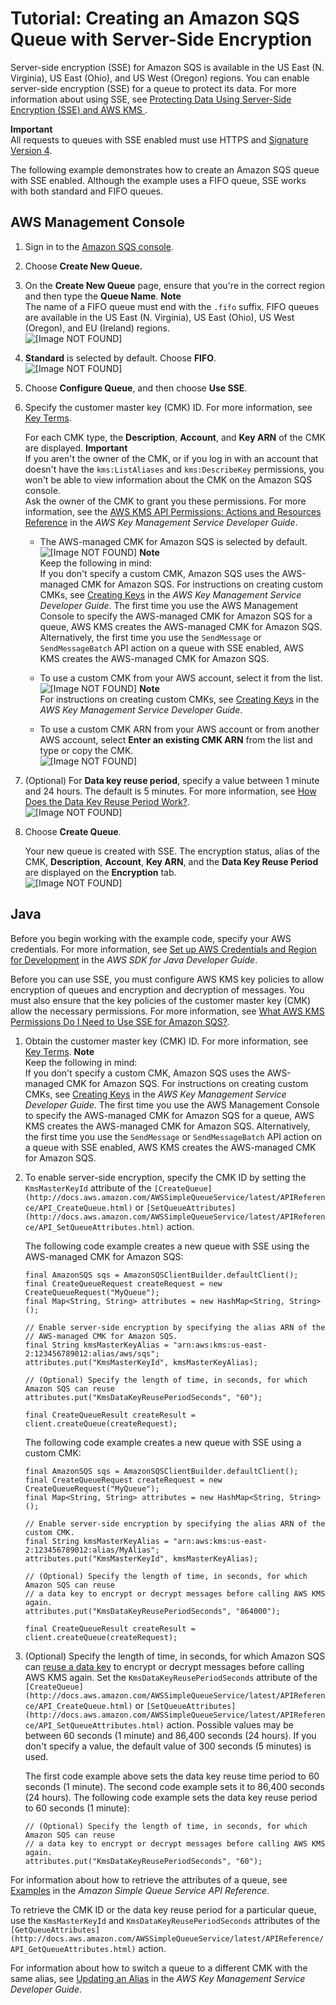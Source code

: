 # Tutorial: Creating an Amazon SQS Queue with Server\-Side Encryption<a name="sqs-create-queue-sse"></a>

Server\-side encryption \(SSE\) for Amazon SQS is available in the US East \(N\. Virginia\), US East \(Ohio\), and US West \(Oregon\) regions\. You can enable server\-side encryption \(SSE\) for a queue to protect its data\. For more information about using SSE, see [Protecting Data Using Server\-Side Encryption \(SSE\) and AWS KMS ](sqs-server-side-encryption.md)\.

**Important**  
All requests to queues with SSE enabled must use HTTPS and [Signature Version 4](http://docs.aws.amazon.com/general/latest/gr/signature-version-4.html)\.

The following example demonstrates how to create an Amazon SQS queue with SSE enabled\. Although the example uses a FIFO queue, SSE works with both standard and FIFO queues\.

## AWS Management Console<a name="sqs-create-queue-sse-console"></a>

1. Sign in to the [Amazon SQS console](https://console.aws.amazon.com/sqs/)\.

1. Choose **Create New Queue\.**

1. On the **Create New Queue** page, ensure that you're in the correct region and then type the **Queue Name**\.
**Note**  
The name of a FIFO queue must end with the `.fifo` suffix\. FIFO queues are available in the US East \(N\. Virginia\), US East \(Ohio\), US West \(Oregon\), and EU \(Ireland\) regions\.  
![\[Image NOT FOUND\]](http://docs.aws.amazon.com/AWSSimpleQueueService/latest/SQSDeveloperGuide/images/sqs-tutorials-creating-queue-queue-name.png)

1. **Standard** is selected by default\. Choose **FIFO**\.  
![\[Image NOT FOUND\]](http://docs.aws.amazon.com/AWSSimpleQueueService/latest/SQSDeveloperGuide/images/sqs-tutorials-creating-queue-queue-type-descriptions.png)

1. Choose **Configure Queue**, and then choose **Use SSE**\.

1. Specify the customer master key \(CMK\) ID\. For more information, see [Key Terms](sqs-server-side-encryption.md#sqs-sse-key-terms)\. 

   For each CMK type, the **Description**, **Account**, and **Key ARN** of the CMK are displayed\.
**Important**  
If you aren't the owner of the CMK, or if you log in with an account that doesn't have the `kms:ListAliases` and `kms:DescribeKey` permissions, you won't be able to view information about the CMK on the Amazon SQS console\.  
Ask the owner of the CMK to grant you these permissions\. For more information, see the [AWS KMS API Permissions: Actions and Resources Reference](http://docs.aws.amazon.com/kms/latest/developerguide/kms-api-permissions-reference.html) in the *AWS Key Management Service Developer Guide*\.

   + The AWS\-managed CMK for Amazon SQS is selected by default\.  
![\[Image NOT FOUND\]](http://docs.aws.amazon.com/AWSSimpleQueueService/latest/SQSDeveloperGuide/images/sqs-tutorials-server-side-encryption-default-service-cmk.png)
**Note**  
Keep the following in mind:  
If you don't specify a custom CMK, Amazon SQS uses the AWS\-managed CMK for Amazon SQS\. For instructions on creating custom CMKs, see [Creating Keys](http://docs.aws.amazon.com/kms/latest/developerguide/create-keys.html) in the *AWS Key Management Service Developer Guide*\.
The first time you use the AWS Management Console to specify the AWS\-managed CMK for Amazon SQS for a queue, AWS KMS creates the AWS\-managed CMK for Amazon SQS\.
Alternatively, the first time you use the `SendMessage` or `SendMessageBatch` API action on a queue with SSE enabled, AWS KMS creates the AWS\-managed CMK for Amazon SQS\.

   + To use a custom CMK from your AWS account, select it from the list\.  
![\[Image NOT FOUND\]](http://docs.aws.amazon.com/AWSSimpleQueueService/latest/SQSDeveloperGuide/images/sqs-tutorials-server-side-encryption-custom-cmk.png)
**Note**  
For instructions on creating custom CMKs, see [Creating Keys](http://docs.aws.amazon.com/kms/latest/developerguide/create-keys.html) in the *AWS Key Management Service Developer Guide*\.

   + To use a custom CMK ARN from your AWS account or from another AWS account, select **Enter an existing CMK ARN** from the list and type or copy the CMK\.  
![\[Image NOT FOUND\]](http://docs.aws.amazon.com/AWSSimpleQueueService/latest/SQSDeveloperGuide/images/sqs-tutorials-server-side-encryption-custom-cmk-arn.png)

1. \(Optional\) For **Data key reuse period**, specify a value between 1 minute and 24 hours\. The default is 5 minutes\. For more information, see [How Does the Data Key Reuse Period Work?](sqs-server-side-encryption.md#sqs-how-does-the-data-key-reuse-period-work)\.  
![\[Image NOT FOUND\]](http://docs.aws.amazon.com/AWSSimpleQueueService/latest/SQSDeveloperGuide/images/sqs-tutorials-server-side-encryption-data-key-reuse-period.png)

1. Choose **Create Queue**\.

   Your new queue is created with SSE\. The encryption status, alias of the CMK, **Description**, **Account**, **Key ARN**, and the **Data Key Reuse Period** are displayed on the **Encryption** tab\.  
![\[Image NOT FOUND\]](http://docs.aws.amazon.com/AWSSimpleQueueService/latest/SQSDeveloperGuide/images/sqs-tutorials-server-side-encryption-details.png)

## Java<a name="sqs-create-queue-sse-java"></a>

Before you begin working with the example code, specify your AWS credentials\. For more information, see [Set up AWS Credentials and Region for Development](http://docs.aws.amazon.com/sdk-for-java/v1/developer-guide/setup-credentials.html) in the *AWS SDK for Java Developer Guide*\.

Before you can use SSE, you must configure AWS KMS key policies to allow encryption of queues and encryption and decryption of messages\. You must also ensure that the key policies of the customer master key \(CMK\) allow the necessary permissions\. For more information, see [What AWS KMS Permissions Do I Need to Use SSE for Amazon SQS?](sqs-server-side-encryption.md#sqs-what-permissions-for-sse)\.

1. Obtain the customer master key \(CMK\) ID\. For more information, see [Key Terms](sqs-server-side-encryption.md#sqs-sse-key-terms)\. 
**Note**  
Keep the following in mind:  
If you don't specify a custom CMK, Amazon SQS uses the AWS\-managed CMK for Amazon SQS\. For instructions on creating custom CMKs, see [Creating Keys](http://docs.aws.amazon.com/kms/latest/developerguide/create-keys.html) in the *AWS Key Management Service Developer Guide*\.
The first time you use the AWS Management Console to specify the AWS\-managed CMK for Amazon SQS for a queue, AWS KMS creates the AWS\-managed CMK for Amazon SQS\.
Alternatively, the first time you use the `SendMessage` or `SendMessageBatch` API action on a queue with SSE enabled, AWS KMS creates the AWS\-managed CMK for Amazon SQS\.

1. To enable server\-side encryption, specify the CMK ID by setting the `KmsMasterKeyId` attribute of the `[CreateQueue](http://docs.aws.amazon.com/AWSSimpleQueueService/latest/APIReference/API_CreateQueue.html)` or `[SetQueueAttributes](http://docs.aws.amazon.com/AWSSimpleQueueService/latest/APIReference/API_SetQueueAttributes.html)` action\.

   The following code example creates a new queue with SSE using the AWS\-managed CMK for Amazon SQS:

   ```
   final AmazonSQS sqs = AmazonSQSClientBuilder.defaultClient();
   final CreateQueueRequest createRequest = new CreateQueueRequest("MyQueue");
   final Map<String, String> attributes = new HashMap<String, String>();
    
   // Enable server-side encryption by specifying the alias ARN of the
   // AWS-managed CMK for Amazon SQS.
   final String kmsMasterKeyAlias = "arn:aws:kms:us-east-2:123456789012:alias/aws/sqs";
   attributes.put("KmsMasterKeyId", kmsMasterKeyAlias);
    
   // (Optional) Specify the length of time, in seconds, for which Amazon SQS can reuse 
   attributes.put("KmsDataKeyReusePeriodSeconds", "60");
   
   final CreateQueueResult createResult = client.createQueue(createRequest);
   ```

   The following code example creates a new queue with SSE using a custom CMK:

   ```
   final AmazonSQS sqs = AmazonSQSClientBuilder.defaultClient();
   final CreateQueueRequest createRequest = new CreateQueueRequest("MyQueue");
   final Map<String, String> attributes = new HashMap<String, String>();
    
   // Enable server-side encryption by specifying the alias ARN of the custom CMK.
   final String kmsMasterKeyAlias = "arn:aws:kms:us-east-2:123456789012:alias/MyAlias";
   attributes.put("KmsMasterKeyId", kmsMasterKeyAlias);
    
   // (Optional) Specify the length of time, in seconds, for which Amazon SQS can reuse 
   // a data key to encrypt or decrypt messages before calling AWS KMS again.
   attributes.put("KmsDataKeyReusePeriodSeconds", "864000");
    
   final CreateQueueResult createResult = client.createQueue(createRequest);
   ```

1. \(Optional\) Specify the length of time, in seconds, for which Amazon SQS can [reuse a data key](sqs-server-side-encryption.md#sqs-sse-key-terms) to encrypt or decrypt messages before calling AWS KMS again\. Set the `KmsDataKeyReusePeriodSeconds` attribute of the `[CreateQueue](http://docs.aws.amazon.com/AWSSimpleQueueService/latest/APIReference/API_CreateQueue.html)` or `[SetQueueAttributes](http://docs.aws.amazon.com/AWSSimpleQueueService/latest/APIReference/API_SetQueueAttributes.html)` action\. Possible values may be between 60 seconds \(1 minute\) and 86,400 seconds \(24 hours\)\. If you don't specify a value, the default value of 300 seconds \(5 minutes\) is used\.

   The first code example above sets the data key reuse time period to 60 seconds \(1 minute\)\. The second code example sets it to 86,400 seconds \(24 hours\)\. The following code example sets the data key reuse period to 60 seconds \(1 minute\):

   ```
   // (Optional) Specify the length of time, in seconds, for which Amazon SQS can reuse 
   // a data key to encrypt or decrypt messages before calling AWS KMS again.
   attributes.put("KmsDataKeyReusePeriodSeconds", "60");
   ```

For information about how to retrieve the attributes of a queue, see [Examples](http://docs.aws.amazon.com/AWSSimpleQueueService/latest/APIReference/API_GetQueueAttributes.html#API_GetQueueAttributes_Examples) in the *Amazon Simple Queue Service API Reference*\.

To retrieve the CMK ID or the data key reuse period for a particular queue, use the `KmsMasterKeyId` and `KmsDataKeyReusePeriodSeconds` attributes of the `[GetQueueAttributes](http://docs.aws.amazon.com/AWSSimpleQueueService/latest/APIReference/API_GetQueueAttributes.html)` action\.

For information about how to switch a queue to a different CMK with the same alias, see [Updating an Alias](http://docs.aws.amazon.com/kms/latest/developerguide/programming-aliases.html#update-alias) in the *AWS Key Management Service Developer Guide*\.
